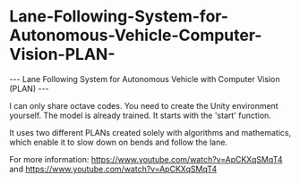 # Lane-Following-System-for-Autonomous-Vehicle-Computer-Vision-PLAN-
--- Lane Following System for Autonomous Vehicle with Computer Vision (PLAN) ---

I can only share octave codes. You need to create the Unity environment yourself. The model is already trained.
It starts with the 'start' function.

It uses two different PLANs created solely with algorithms and mathematics, which enable it to slow down on bends and follow the lane.

For more information: https://www.youtube.com/watch?v=ApCKXqSMqT4  and  https://www.youtube.com/watch?v=ApCKXqSMqT4

